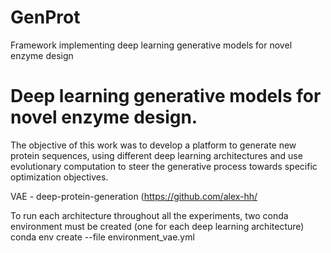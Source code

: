 # GenProt
Framework implementing deep learning generative models for novel enzyme design

# Deep learning generative models for novel enzyme design.

The objective of this work was to develop a platform to generate new protein sequences, using different deep learning architectures and use evolutionary computation to steer the generative process towards specific optimization objectives. 

VAE - deep-protein-generation (https://github.com/alex-hh/

To run each architecture throughout all the experiments, two conda environment must be created (one for each deep learning architecture)
conda env create --file environment_vae.yml
